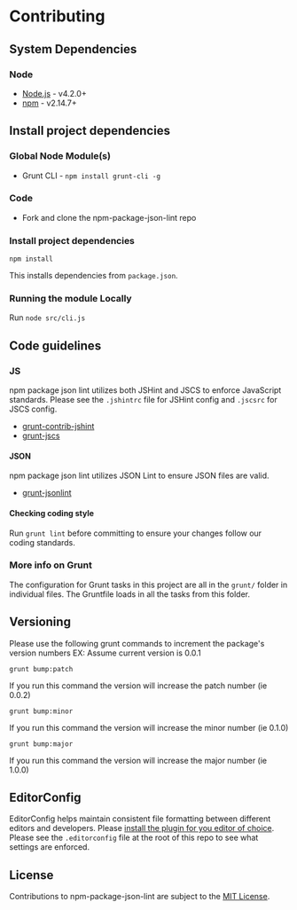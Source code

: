# Contributing

## System Dependencies

### Node

* [Node.js](https://nodejs.org/) - v4.2.0+
* [npm](https://www.npmjs.com/) - v2.14.7+

## Install project dependencies

### Global Node Module(s)

* Grunt CLI - `npm install grunt-cli -g`

### Code

* Fork and clone the npm-package-json-lint repo

### Install project dependencies

`npm install`

This installs dependencies from `package.json`.

### Running the module Locally

Run `node src/cli.js`

## Code guidelines

### JS

npm package json lint utilizes both JSHint and JSCS to enforce JavaScript standards. Please see the `.jshintrc` file for JSHint config and `.jscsrc` for JSCS config.

* [grunt-contrib-jshint](https://github.com/gruntjs/grunt-contrib-jshint)
* [grunt-jscs](https://github.com/jscs-dev/grunt-jscs)

#### JSON

npm package json lint utilizes JSON Lint to ensure JSON files are valid.

* [grunt-jsonlint](https://github.com/brandonramirez/grunt-jsonlint)

#### Checking coding style

Run `grunt lint` before committing to ensure your changes follow our coding standards.


### More info on Grunt

The configuration for Grunt tasks in this project are all in the `grunt/` folder in individual files. The Gruntfile loads in all the tasks from this folder.

## Versioning

Please use the following grunt commands to increment the package's version numbers
EX: Assume current version is 0.0.1

`grunt bump:patch`

If you run this command the version will increase the patch number (ie 0.0.2)

`grunt bump:minor`

If you run this command the version will increase the minor number (ie 0.1.0)

`grunt bump:major`

If you run this command the version will increase the major number (ie 1.0.0)


## EditorConfig

EditorConfig helps maintain consistent file formatting between different editors and developers. Please [install the plugin for you editor of choice](https://editorconfig.org/#download). Please see the `.editorconfig` file at the root of this repo to see what settings are enforced.

## License

Contributions to npm-package-json-lint are subject to the [MIT License](https://github.com/tclindner/npm-package-json-lint/blob/master/LICENSE).
